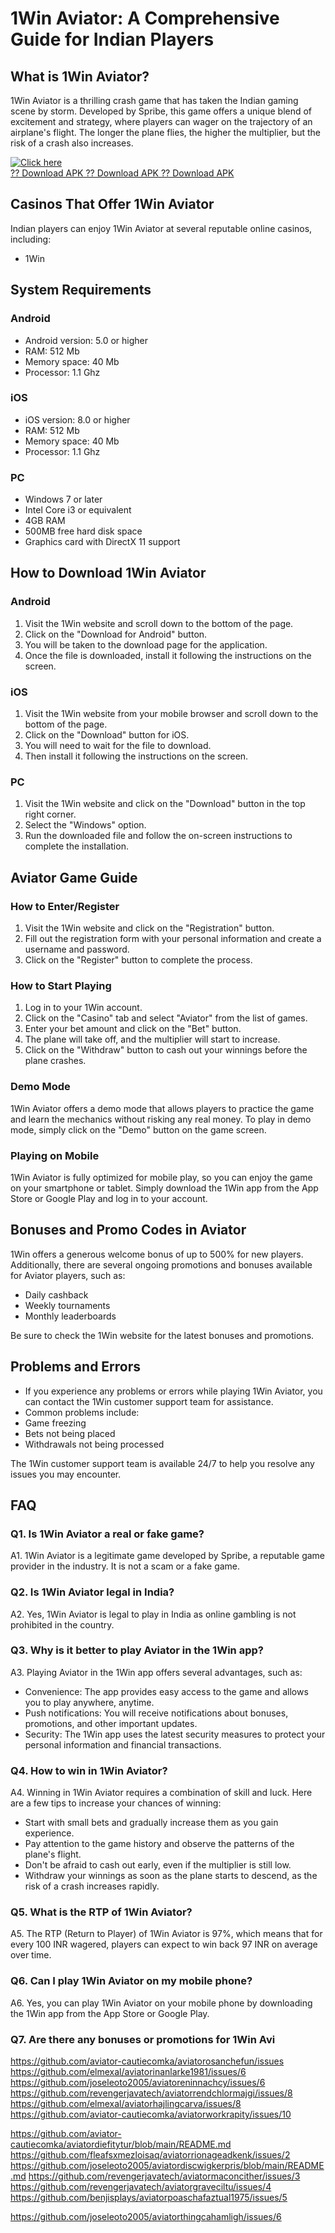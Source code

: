 # 1Win Aviator: A Comprehensive Guide for Indian Players

## What is 1Win Aviator?

1Win Aviator is a thrilling crash game that has taken the Indian gaming
scene by storm. Developed by Spribe, this game offers a unique blend of
excitement and strategy, where players can wager on the trajectory of an
airplane\'s flight. The longer the plane flies, the higher the
multiplier, but the risk of a crash also increases.

[![Click
here](https://readscoops.com/wp-content/uploads/2023/03/Readscoop-aviator-1-1.jpg)](https://traff.sbs/deff)\
[?? Download APK ?? Download APK ?? Download
APK](https://traff.sbs/deff)

## Casinos That Offer 1Win Aviator

Indian players can enjoy 1Win Aviator at several reputable online
casinos, including:

-   1Win

## System Requirements

### Android

-   Android version: 5.0 or higher
-   RAM: 512 Mb
-   Memory space: 40 Mb
-   Processor: 1.1 Ghz

### iOS

-   iOS version: 8.0 or higher
-   RAM: 512 Mb
-   Memory space: 40 Mb
-   Processor: 1.1 Ghz

### PC

-   Windows 7 or later
-   Intel Core i3 or equivalent
-   4GB RAM
-   500MB free hard disk space
-   Graphics card with DirectX 11 support

## How to Download 1Win Aviator

### Android

1.  Visit the 1Win website and scroll down to the bottom of the page.
2.  Click on the "Download for Android" button.
3.  You will be taken to the download page for the application.
4.  Once the file is downloaded, install it following the instructions
    on the screen.

### iOS

1.  Visit the 1Win website from your mobile browser and scroll down to
    the bottom of the page.
2.  Click on the "Download" button for iOS.
3.  You will need to wait for the file to download.
4.  Then install it following the instructions on the screen.

### PC

1.  Visit the 1Win website and click on the "Download" button in
    the top right corner.
2.  Select the "Windows" option.
3.  Run the downloaded file and follow the on-screen instructions to
    complete the installation.

## Aviator Game Guide

### How to Enter/Register

1.  Visit the 1Win website and click on the "Registration" button.
2.  Fill out the registration form with your personal information and
    create a username and password.
3.  Click on the "Register" button to complete the process.

### How to Start Playing

1.  Log in to your 1Win account.
2.  Click on the "Casino" tab and select "Aviator" from the
    list of games.
3.  Enter your bet amount and click on the "Bet" button.
4.  The plane will take off, and the multiplier will start to increase.
5.  Click on the "Withdraw" button to cash out your winnings
    before the plane crashes.

### Demo Mode

1Win Aviator offers a demo mode that allows players to practice the game
and learn the mechanics without risking any real money. To play in demo
mode, simply click on the "Demo" button on the game screen.

### Playing on Mobile

1Win Aviator is fully optimized for mobile play, so you can enjoy the
game on your smartphone or tablet. Simply download the 1Win app from the
App Store or Google Play and log in to your account.

## Bonuses and Promo Codes in Aviator

1Win offers a generous welcome bonus of up to 500% for new players.
Additionally, there are several ongoing promotions and bonuses available
for Aviator players, such as:

-   Daily cashback
-   Weekly tournaments
-   Monthly leaderboards

Be sure to check the 1Win website for the latest bonuses and promotions.

## Problems and Errors

-   If you experience any problems or errors while playing 1Win Aviator,
    you can contact the 1Win customer support team for assistance.
-   Common problems include:
-   Game freezing
-   Bets not being placed
-   Withdrawals not being processed

The 1Win customer support team is available 24/7 to help you resolve any
issues you may encounter.

## FAQ

### Q1. Is 1Win Aviator a real or fake game?

A1. 1Win Aviator is a legitimate game developed by Spribe, a reputable
game provider in the industry. It is not a scam or a fake game.

### Q2. Is 1Win Aviator legal in India?

A2. Yes, 1Win Aviator is legal to play in India as online gambling is
not prohibited in the country.

### Q3. Why is it better to play Aviator in the 1Win app?

A3. Playing Aviator in the 1Win app offers several advantages, such as:

-   Convenience: The app provides easy access to the game and allows you
    to play anywhere, anytime.
-   Push notifications: You will receive notifications about bonuses,
    promotions, and other important updates.
-   Security: The 1Win app uses the latest security measures to protect
    your personal information and financial transactions.

### Q4. How to win in 1Win Aviator?

A4. Winning in 1Win Aviator requires a combination of skill and luck.
Here are a few tips to increase your chances of winning:

-   Start with small bets and gradually increase them as you gain
    experience.
-   Pay attention to the game history and observe the patterns of the
    plane\'s flight.
-   Don\'t be afraid to cash out early, even if the multiplier is still
    low.
-   Withdraw your winnings as soon as the plane starts to descend, as
    the risk of a crash increases rapidly.

### Q5. What is the RTP of 1Win Aviator?

A5. The RTP (Return to Player) of 1Win Aviator is 97%, which means that
for every 100 INR wagered, players can expect to win back 97 INR on
average over time.

### Q6. Can I play 1Win Aviator on my mobile phone?

A6. Yes, you can play 1Win Aviator on your mobile phone by downloading
the 1Win app from the App Store or Google Play.

### Q7. Are there any bonuses or promotions for 1Win Avi

https://github.com/aviator-cautiecomka/aviatorosanchefun/issues
https://github.com/elmexal/aviatorinanlarke1981/issues/6
https://github.com/joseleoto2005/aviatoreninnachcy/issues/6
https://github.com/revengerjavatech/aviatorrendchlormajgi/issues/8
https://github.com/elmexal/aviatorhajlingcarva/issues/8
https://github.com/aviator-cautiecomka/aviatorworkrapity/issues/10

https://github.com/aviator-cautiecomka/aviatordiefitytur/blob/main/README.md
https://github.com/fleafsxmezloisaq/aviatorrionageadkenk/issues/2
https://github.com/joseleoto2005/aviatordiscwigkerpris/blob/main/README.md
https://github.com/revengerjavatech/aviatormaconcither/issues/3
https://github.com/revengerjavatech/aviatorgraveciltu/issues/4
https://github.com/benjisplays/aviatorpoaschafaztual1975/issues/5

https://github.com/joseleoto2005/aviatorthingcahamligh/issues/6
